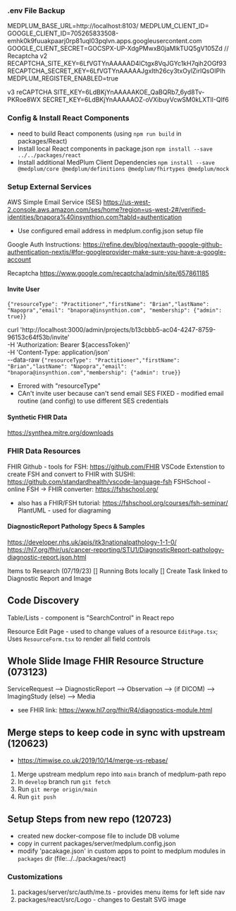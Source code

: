 
### .env File Backup
MEDPLUM_BASE_URL=http://localhost:8103/
MEDPLUM_CLIENT_ID=
GOOGLE_CLIENT_ID=705265833508-emhk0k9fuuakpaarj0rp81uql03pqlvn.apps.googleusercontent.com
GOOGLE_CLIENT_SECRET=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
// Recaptcha v2
RECAPTCHA_SITE_KEY=6LfVGTYnAAAAAD4lCtgx8VqJGYc1kH7qih2OGf93
RECAPTCHA_SECRET_KEY=6LfVGTYnAAAAAJgxIth26cy3txOylZirlQsOIPIh
MEDPLUM_REGISTER_ENABLED=true

v3 reCAPTCHA
SITE_KEY=6LdBKjYnAAAAAKOE_QaBQRb7_6yd8Tv-PKRoe8WX
SECRET_KEY=6LdBKjYnAAAAAOZ-oVXibuyVcwSM0kLXTlI-QIf6

### Config & Install React Components
- need to build React components (using `npm run build` in packages/React)  
- Install local React components in package.json
`npm install --save ../../packages/react  `
- Install additional MedPlum Client Dependencies
`npm install --save @medplum/core @medplum/definitions @medplum/fhirtypes @medplum/mock`


### Setup External Services
AWS Simple Email Service (SES)
https://us-west-2.console.aws.amazon.com/ses/home?region=us-west-2#/verified-identities/bnapora%40insynthion.com?tabId=authentication
- Use configured email address in medplum.config.json setup file

Google Auth
Instructions: https://refine.dev/blog/nextauth-google-github-authentication-nextjs/#for-googleprovider-make-sure-you-have-a-google-account


Recaptcha
https://www.google.com/recaptcha/admin/site/657861185

#### Invite User
`{"resourceType": "Practitioner","firstName": "Brian","lastName": "Napopra","email": "bnapora@insynthion.com",
"membership": {"admin": true}}`

curl 'http://localhost:3000/admin/projects/b13cbbb5-ac04-4247-8759-96153c64f53b/invite' \
  -H 'Authorization: Bearer ${accessToken}' \
  -H 'Content-Type: application/json' \
  --data-raw `{"resourceType": "Practitioner","firstName": "Brian","lastName": "Napopra","email": "bnapora@insynthion.com","membership": {"admin": true}}`

- Errored with "resourceType"
- CAn't invite user because can't send email SES
FIXED - modified email routine (and config) to use different SES credentials

#### Synthetic FHIR Data
https://synthea.mitre.org/downloads

### FHIR Data Resources
FHIR Github - tools for FSH: https://github.com/FHIR
VSCode Extenstion to create FSH and convert to FHIR with SUSHI: https://github.com/standardhealth/vscode-language-fsh
FSHSchool - online FSH -> FHIR converter: https://fshschool.org/
- also has a FHIR/FSH tutorial: https://fshschool.org/courses/fsh-seminar/
PlantUML - used for diagraming

#### DiagnosticReport Pathology Specs & Samples
https://developer.nhs.uk/apis/itk3nationalpathology-1-1-0/
https://hl7.org/fhir/us/cancer-reporting/STU1/DiagnosticReport-pathology-diagnostic-report.json.html

Items to Research (07/19/23)
[] Running Bots locally
[] Create Task linked to Diagnostic Report and Image


## Code Discovery
Table/Lists - component is "SearchControl" in React repo

Resource Edit Page - used to change values of a resource `EditPage.tsx`; Uses `ResourceForm.tsx` to render all field controls

## Whole Slide Image FHIR Resource Structure (073123)
ServiceRequest --> DiagnosticReport --> Observation --> (if DICOM) --> ImagingStudy (else) --> Media
- see FHIR link: https://www.hl7.org/fhir/R4/diagnostics-module.html


## Merge steps to keep code in sync with upstream (120623)
- https://timwise.co.uk/2019/10/14/merge-vs-rebase/
1. Merge upstream medplum repo into `main` branch of medplum-path repo
1. In `develop` branch run `git fetch`
1. Run `git merge origin/main`
1. Run `git push`

## Setup Steps from new repo (120723)
- created new docker-compose file to include DB volume
- copy in current packages/server/medplum.config.json
- modify 'pacakage.json' in custom apps to point to medplum modules in `packages` dir (file:../../packages/react)

### Customizations
1. packages/server/src/auth/me.ts - provides menu items for left side nav
1. packages/react/src/Logo - changes to Gestalt SVG image